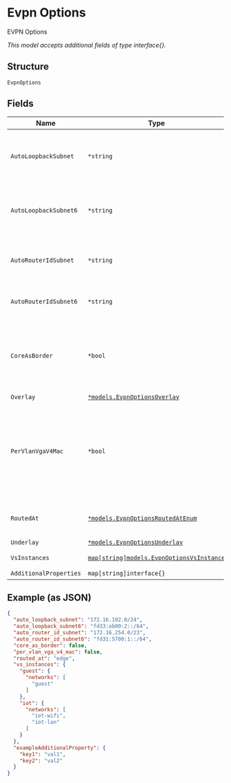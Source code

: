 
# Evpn Options

EVPN Options

*This model accepts additional fields of type interface{}.*

## Structure

`EvpnOptions`

## Fields

| Name | Type | Tags | Description |
|  --- | --- | --- | --- |
| `AutoLoopbackSubnet` | `*string` | Optional | Optional, for dhcp_relay, unique loopback IPs are required for ERB or IPClos where we can set option-82 server_id-overrides<br>**Default**: `"172.16.192.0/24"` |
| `AutoLoopbackSubnet6` | `*string` | Optional | Optional, for dhcp_relay, unique loopback IPs are required for ERB or IPClos where we can set option-82 server_id-overrides<br>**Default**: `"fd33:ab00:2::/64"` |
| `AutoRouterIdSubnet` | `*string` | Optional | Optional, this generates router_id automatically, if specified, `router_id_prefix` is ignored<br>**Default**: `"172.16.254.0/23"` |
| `AutoRouterIdSubnet6` | `*string` | Optional | Optional, this generates router_id automatically, if specified, `router_id_prefix` is ignored |
| `CoreAsBorder` | `*bool` | Optional | Optional, for ERB or CLOS, you can either use esilag to upstream routers or to also be the virtual-gateway. When `routed_at` != `core`, whether to do virtual-gateway at core as well<br>**Default**: `false` |
| `Overlay` | [`*models.EvpnOptionsOverlay`](../../doc/models/evpn-options-overlay.md) | Optional | - |
| `PerVlanVgaV4Mac` | `*bool` | Optional | Only for by Core-Distribution architecture when `evpn_options.routed_at`==`core`. By default, JUNOS uses 00-00-5e-00-01-01 as the virtual-gateway-address's v4_mac. If enabled, 00-00-5e-00-XX-YY will be used (where XX=vlan_id/256, YY=vlan_id%256)<br>**Default**: `false` |
| `RoutedAt` | [`*models.EvpnOptionsRoutedAtEnum`](../../doc/models/evpn-options-routed-at-enum.md) | Optional | optional, where virtual-gateway should reside. enum: `core`, `distribution`, `edge`<br>**Default**: `"edge"` |
| `Underlay` | [`*models.EvpnOptionsUnderlay`](../../doc/models/evpn-options-underlay.md) | Optional | - |
| `VsInstances` | [`map[string]models.EvpnOptionsVsInstance`](../../doc/models/evpn-options-vs-instance.md) | Optional | Optional, for EX9200 only to seggregate virtual-switches |
| `AdditionalProperties` | `map[string]interface{}` | Optional | - |

## Example (as JSON)

```json
{
  "auto_loopback_subnet": "172.16.192.0/24",
  "auto_loopback_subnet6": "fd33:ab00:2::/64",
  "auto_router_id_subnet": "172.16.254.0/23",
  "auto_router_id_subnet6": "fd31:5700:1::/64",
  "core_as_border": false,
  "per_vlan_vga_v4_mac": false,
  "routed_at": "edge",
  "vs_instances": {
    "guest": {
      "networks": [
        "guest"
      ]
    },
    "iot": {
      "networks": [
        "iot-wifi",
        "iot-lan"
      ]
    }
  },
  "exampleAdditionalProperty": {
    "key1": "val1",
    "key2": "val2"
  }
}
```

